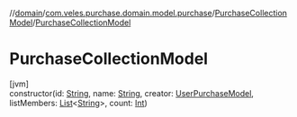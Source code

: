//[domain](../../../index.md)/[com.veles.purchase.domain.model.purchase](../index.md)/[PurchaseCollectionModel](index.md)/[PurchaseCollectionModel](-purchase-collection-model.md)

# PurchaseCollectionModel

[jvm]\
constructor(id: [String](https://kotlinlang.org/api/latest/jvm/stdlib/kotlin/-string/index.html), name: [String](https://kotlinlang.org/api/latest/jvm/stdlib/kotlin/-string/index.html), creator: [UserPurchaseModel](../../com.veles.purchase.domain.model.user/-user-purchase-model/index.md), listMembers: [List](https://kotlinlang.org/api/latest/jvm/stdlib/kotlin.collections/-list/index.html)&lt;[String](https://kotlinlang.org/api/latest/jvm/stdlib/kotlin/-string/index.html)&gt;, count: [Int](https://kotlinlang.org/api/latest/jvm/stdlib/kotlin/-int/index.html))

